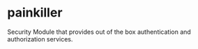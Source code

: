 # painkiller
Security Module that provides out of the box authentication and authorization services.
